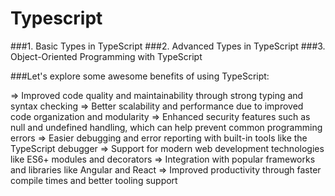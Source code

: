 # Typescript

###1. Basic Types in TypeScript
###2. Advanced Types in TypeScript
###3. Object-Oriented Programming with TypeScript

###Let's explore some awesome benefits of using TypeScript:

=> Improved code quality and maintainability through strong typing and syntax checking
=> Better scalability and performance due to improved code organization and modularity
=> Enhanced security features such as null and undefined handling, which can help prevent common programming errors
=> Easier debugging and error reporting with built-in tools like the TypeScript debugger
=> Support for modern web development technologies like ES6+ modules and decorators
=> Integration with popular frameworks and libraries like Angular and React
=> Improved productivity through faster compile times and better tooling support
